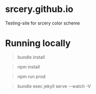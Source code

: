 # srcery.github.io
Testing-site for srcery color scheme

# Running locally
> bundle install

> npm install

> npm run prod

> bundle exec jekyll serve --watch -V
